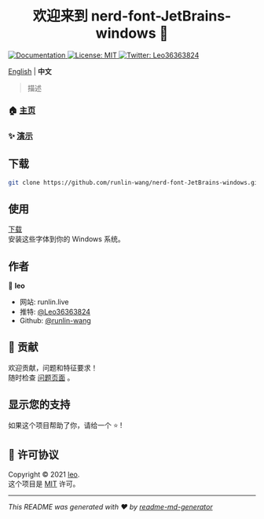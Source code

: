 <h1 align="center">欢迎来到 nerd-font-JetBrains-windows 👋</h1>
<p>
  <a href="https://runlin-wang.github.io/nerd-font-JetBrains-windows" target="_blank">
    <img alt="Documentation" src="https://img.shields.io/badge/documentation-yes-brightgreen.svg" />
  </a>
  <a href="LICENSE" target="_blank">
    <img alt="License: MIT" src="https://img.shields.io/badge/License-MIT-yellow.svg" />
  </a>
  <a href="https://twitter.com/Leo36363824" target="_blank">
    <img alt="Twitter: Leo36363824" src="https://img.shields.io/twitter/follow/Leo36363824.svg?style=social" />
  </a>
</p>

[English](README.md) | **中文**

> 描述

### 🏠 [主页](https://runlin-wang.github.io/nerd-font-JetBrains-windows)

### ✨ [演示](https://runlin-wang.github.io/nerd-font-JetBrains-windows)

## 下载

```sh
git clone https://github.com/runlin-wang/nerd-font-JetBrains-windows.git
```

## 使用

[下载](https://github.com/runlin-wang/nerd-font-JetBrains-windows/releases)  
安装这些字体到你的 Windows 系统。

## 作者

👤 **leo**

* 网站: runlin.live
* 推特: [@Leo36363824](https://twitter.com/Leo36363824)
* Github: [@runlin-wang](https://github.com/runlin-wang)

## 🤝 贡献

欢迎贡献，问题和特征要求！<br />随时检查 [问题页面](https://github.com/runlin-wang/nerd-font-JetBrains-windows/issues) 。

## 显示您的支持

如果这个项目帮助了你，请给一个 ⭐️ !

## 📝 许可协议

Copyright © 2021 [leo](https://github.com/runlin-wang).<br />
这个项目是 [MIT](LICENSE) 许可。

***
_This README was generated with ❤️ by [readme-md-generator](https://github.com/kefranabg/readme-md-generator)_
